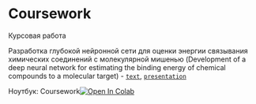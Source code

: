 # Coursework
Курсовая работа

Разработка глубокой нейронной сети для оценки энергии связывания химических соединений с молекулярной мишенью
(Development of a deep neural network for estimating the binding energy of chemical compounds to a molecular target) - [`text`](https://temablag.github.io/BSU/science_works/coursework/coursework.pdf), [`presentation`](https://temablag.github.io/BSU/science_works/coursework/presentation_coursework.pdf)

Ноутбук: Coursework[![Open In Colab](https://colab.research.google.com/assets/colab-badge.svg)](https://colab.research.google.com/github/TemaBlag/BSU/blob/main/science_works/coursework/сoursework.ipynb)

